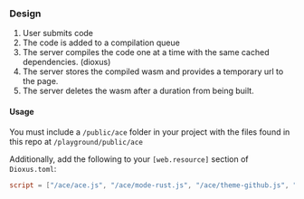 ### Design
1. User submits code
2. The code is added to a compilation queue
3. The server compiles the code one at a time with the same cached dependencies. (dioxus)
4. The server stores the compiled wasm and provides a temporary url to the page.
5. The server deletes the wasm after a duration from being built.


#### Usage
You must include a `/public/ace` folder in your project with the files found in this repo at `/playground/public/ace`

Additionally, add the following to your `[web.resource]` section of `Dioxus.toml`:
```toml
script = ["/ace/ace.js", "/ace/mode-rust.js", "/ace/theme-github.js", "/ace/theme-github_dark.js"]
```